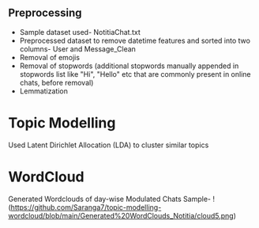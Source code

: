## Preprocessing
- Sample dataset used- NotitiaChat.txt
- Preprocessed dataset to remove datetime features and sorted into two columns- User and Message_Clean
- Removal of emojis
- Removal of stopwords (additional stopwords manually appended in stopwords list like "Hi", "Hello" etc that are commonly present in online chats, before removal)
- Lemmatization


# Topic Modelling
Used Latent Dirichlet Allocation (LDA) to cluster similar topics

# WordCloud
Generated Wordclouds of day-wise Modulated Chats 
Sample-
!(https://github.com/Saranga7/topic-modelling-wordcloud/blob/main/Generated%20WordClouds_Notitia/cloud5.png)


